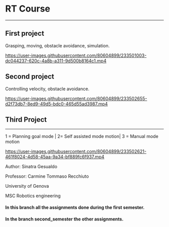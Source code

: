# RT Course
-----------

## First project
Grasping, moving, obstacle avoidance, simulation.


https://user-images.githubusercontent.com/80604899/233501003-dc044237-620c-4a8b-a311-9d500b8164c1.mp4

## Second project

Controlling velocity, obstacle avoidance.


https://user-images.githubusercontent.com/80604899/233502655-d2f73db7-8ed9-49d5-bdc0-465d55ad3987.mp4



## Third Project
-----------
1 = Planning goal mode | 2= Self assisted mode motion| 3 = Manual mode motion


https://user-images.githubusercontent.com/80604899/233502621-461f8024-4d58-45aa-9a34-bf889fc6f937.mp4



Author: Sinatra Gesualdo

Professor: Carmine Tommaso Recchiuto

University of Genova

MSC Robotics engineering 


#### In this branch all the assignments done during the first semester.
#### In the branch second_semester the other assignments.



